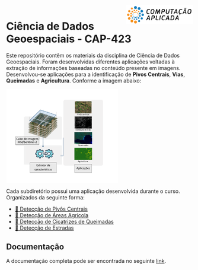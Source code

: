 <img src="docs-site/images/cap.png" alt="CAP icon" align="right" height="50"/>

# Ciência de Dados Geoespaciais - CAP-423

Este repositório contêm os materiais da disciplina de Ciência de Dados Geoespaciais. Foram desenvolvidas diferentes aplicações voltadas à extração de informações baseadas no conteúdo presente em imagens. 
Desenvolvou-se aplicações para a identificação de **Pivos Centrais**, **Vias**, **Queimadas** e **Agricultura**. Conforme a imagem abaixo:

<img src="docs-site/images/metodologia.png" alt="Metodologia (source: authors)" align="center" width="60%" height="60%"/>

</p>

Cada subdiretório possui uma aplicação desenvolvida durante o curso. Organizados da seguinte forma:

-   [:file_folder: Detecção de Pivôs Centrais](...)
-   [:file_folder: Detecção de Áreas Agrícola](croplands-classification)
-   [:file_folder: Detecção de Cicatrizes de Queimadas](...)
-   [:file_folder: Detecção de Estradas](...)

## Documentação

A documentação completa pode ser encontrada no seguinte [link](https://cap-423.netlify.app/).
